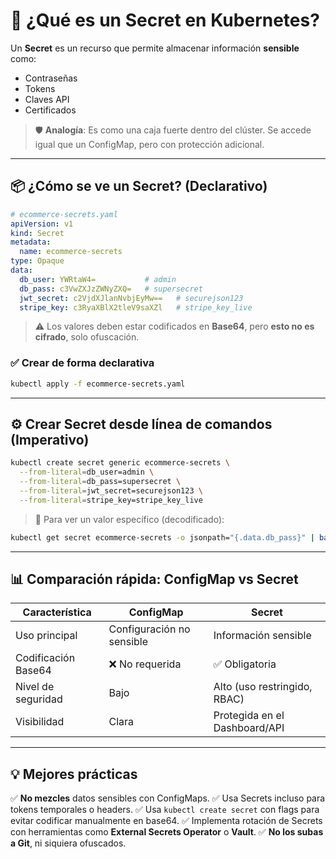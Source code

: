 # 🔐 ¿Qué es un Secret en Kubernetes?

Un **Secret** es un recurso que permite almacenar información **sensible** como:

* Contraseñas
* Tokens
* Claves API
* Certificados

> 🛡️ **Analogía**: Es como una caja fuerte dentro del clúster. Se accede igual que un ConfigMap, pero con protección adicional.

---

## 📦 ¿Cómo se ve un Secret? (Declarativo)

```yaml
# ecommerce-secrets.yaml
apiVersion: v1
kind: Secret
metadata:
  name: ecommerce-secrets
type: Opaque
data:
  db_user: YWRtaW4=           # admin
  db_pass: c3VwZXJzZWNyZXQ=   # supersecret
  jwt_secret: c2VjdXJlanNvbjEyMw==   # securejson123
  stripe_key: c3RyaXBlX2tleV9saXZl   # stripe_key_live
```

> ⚠️ Los valores deben estar codificados en **Base64**, pero **esto no es cifrado**, solo ofuscación.

### ✅ Crear de forma declarativa

```bash
kubectl apply -f ecommerce-secrets.yaml
```

---

## ⚙️ Crear Secret desde línea de comandos (Imperativo)

```bash
kubectl create secret generic ecommerce-secrets \
  --from-literal=db_user=admin \
  --from-literal=db_pass=supersecret \
  --from-literal=jwt_secret=securejson123 \
  --from-literal=stripe_key=stripe_key_live
```

> 🧪 Para ver un valor específico (decodificado):

```bash
kubectl get secret ecommerce-secrets -o jsonpath="{.data.db_pass}" | base64 --decode
```

---

## 📊 Comparación rápida: ConfigMap vs Secret

| Característica      | ConfigMap                 | Secret                        |
| ------------------- | ------------------------- | ----------------------------- |
| Uso principal       | Configuración no sensible | Información sensible          |
| Codificación Base64 | ❌ No requerida            | ✅ Obligatoria                 |
| Nivel de seguridad  | Bajo                      | Alto (uso restringido, RBAC)  |
| Visibilidad         | Clara                     | Protegida en el Dashboard/API |

---

## 💡 Mejores prácticas

✅ **No mezcles** datos sensibles con ConfigMaps.
✅ Usa Secrets incluso para tokens temporales o headers.
✅ Usa `kubectl create secret` con flags para evitar codificar manualmente en base64.
✅ Implementa rotación de Secrets con herramientas como **External Secrets Operator** o **Vault**.
✅ **No los subas a Git**, ni siquiera ofuscados.


